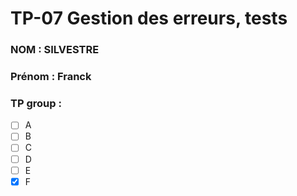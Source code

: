 # TP-07 Gestion des erreurs, tests

### NOM : SILVESTRE
### Prénom : Franck
### TP group :
- [ ] A
- [ ] B
- [ ] C
- [ ] D
- [ ] E
- [x] F
